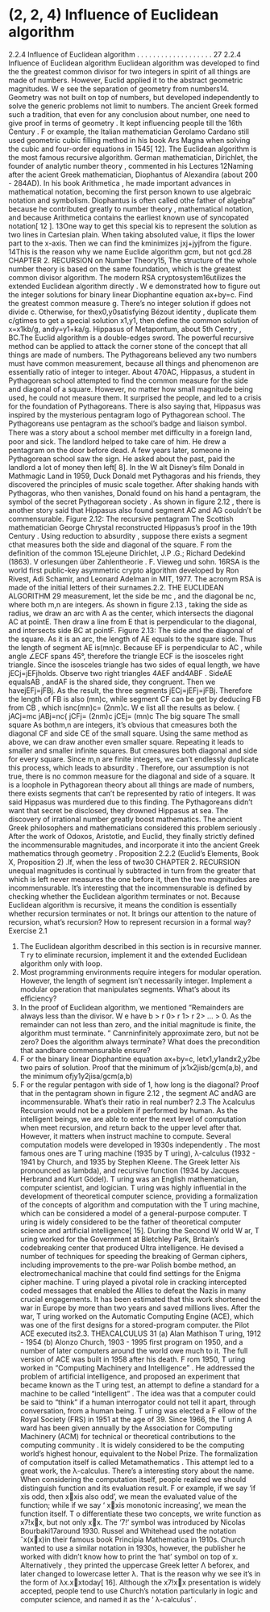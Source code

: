 # (2, 2, 4) Influence of Euclidean algorithm

2.2.4 Influence of Euclidean algorithm . . . . . . . . . . . . . . . . . . . 27
2.2.4 Influence of Euclidean algorithm
Euclidean algorithm was developed to find the the greatest common divisor for two integers in spirit of all things are made of numbers. However, Euclid applied it to the abstract
geometric magnitudes. W e see the separation of geometry from numbers14. Geometry
was not built on top of numbers, but developed independently to solve the generic problems not limit to numbers. The ancient Greek formed such a tradition, that even for any
conclusion about number, one need to give proof in terms of geometry . It kept influencing
people till the 16th Century . F or example, the Italian mathematician Gerolamo Cardano
still used geometric cubic filling method in his book Ars Magna when solving the cubic
and four-order equations in 1545[ 12].
The Euclidean algorithm is the most famous recursive algorithm. German mathematician, Dirichlet, the founder of analytic number theory , commented in his Lectures
12Naming after the acient Greek mathematician, Diophantus of Alexandira (about 200 - 284AD). In
his book Arithmetica , he made important advances in mathematical notation, becoming the first person
known to use algebraic notation and symbolism. Diophantus is often called othe father of algebra” because
he contributed greatly to number theory , mathematical notation, and because Arithmetica contains the
earliest known use of syncopated notation[ 12 ].
13One way to get this special kis to represent the solution as two lines in Cartesian plain. When taking
absoluted value, it flips the lower part to the x-axis. Then we can find the kminimizes jxj+jyjfrom the
figure.
14This is the reason why we name Euclide algorithm gcm, but not gcd.28 CHAPTER 2. RECURSION
on Number Theory15, The structure of the whole number theory is based on the same
foundation, which is the greatest common divisor algorithm. The modern RSA cryptosystem16utilizes the extended Euclidean algorithm directly . W e demonstrated how to figure
out the integer solutions for binary linear Diophantine equation ax+by=c. Find the
greatest common measure g. There’s no integer solution if gdoes not divide c. Otherwise,
for thex0,y0satisfying Bézout identity , duplicate them c/gtimes to get a special solution
x1,y1, then define the common solution of x=x1 kb/g, andy=y1+ka/g.
Hippasus of Metapontum,
about 5th Centry , BC.The Euclid algorithm is a double-edges sword. The
powerful recursive method can be applied to attack the
corner stone of the concept that all things are made of numbers. The Pythagoreans believed any two numbers must
have common measurement, because all things and phenomenon are essentially ratio of integer to integer. About
470AC, Hippasus, a student in Pythagorean school attempted to find the common measure for the side and diagonal of a square. However, no matter how small magnitude
being used, he could not measure them. It surprised the
people, and led to a crisis for the foundation of Pythagoreans. There is also saying that, Hippasus was inspired by
the mysterious pentagram logo of Pythagorean school. The
Pythagoreans use pentagram as the school’s badge and liaison symbol. There was a story about a school member
met diﬀiculty in a foreign land, poor and sick. The landlord helped to take care of him. He drew a pentagram on the door before dead. A few
years later, someone in Pythagorean school saw the sign. He asked about the past, paid
the landlord a lot of money then left[ 8]. In the W alt Disney’s film Donald in Mathmagic
Land in 1959, Duck Donald met Pythagoras and his friends, they discovered the principles
of music scale together. After shaking hands with Pythagoras, who then vanishes, Donald
found on his hand a pentagram, the symbol of the secret Pythagorean society . As shown
in figure 2.12 , there is another story said that Hippasus also found segment AC and AG
couldn’t be commensurable.
Figure 2.12: The recursive pentagram
The Scottish mathematician George Chrystal reconstructed Hippasus’s proof in the
19th Century . Using reduction to absurdity , suppose there exists a segment cthat measures both the side and diagonal of the square. F rom the definition of the common
15Lejeune Dirichlet, J.P .G.; Richard Dedekind (1863). V orlesungen über Zahlentheorie . F. Vieweg und
sohn.
16RSA is the world first public-key asymmetric crypto algorithm developed by Ron Rivest, Adi Schamir,
and Leonard Adelman in MIT, 1977. The acronym RSA is made of the initial letters of their surnames.2.2. THE EUCLIDEAN ALGORITHM 29
measurement, let the side be mc , and the diagonal be nc, where both m,n are integers. As shown in figure 2.13 , taking the side as radius, we draw an arc with A as the
center, which intersects the diagonal AC at pointE. Then draw a line from E that is
perpendicular to the diagonal, and intersects side BC at pointF.
Figure 2.13: The side and the diagonal of the square.
As it is an arc, the length of AE equals to the square side. Thus the length of segment
AE is(m n)c. Because EF is perpendicular to AC , while angle ∠ECF spans 45°,
therefore the triangle ECF is the isosceles right triangle. Since the isosceles triangle has
two sides of equal length, we have jECj=jEFjholds. Observe two right triangles 4AEF
and4ABF . SideAE equalsAB , andAF is the shared side, they congruent. Then we
havejEFj=jFBj. As the result, the three segments jECj=jEFj=jFBj. Therefore
the length of FB is also (m n)c, while segment CF can be get by deducing FB from
CB , which isnc (m n)c= (2n m)c. W e list all the results as below.
{
jACj=mc
jABj=nc{
jCFj= (2n m)c
jCEj= (m n)c
The big square The small square
As bothm,n are integers, it’s obvious that cmeasures both the diagonal CF and side
CE of the small square. Using the same method as above, we can draw another even
smaller square. Repeating it leads to smaller and smaller infinite squares. But cmeasures
both diagonal and side for every square. Since m,n are finite integers, we can’t endlessly
duplicate this process, which leads to absurdity . Therefore, our assumption is not true,
there is no common measure for the diagonal and side of a square.
It is a loophole in Pythagorean theory about all things are made of numbers, there
exists segments that can’t be represented by ratio of integers. It was said Hippasus was
murdered due to this finding. The Pythagoreans didn’t want that secret be disclosed,
they drowned Hippasus at sea. The discovery of irrational number greatly boost mathematics. The ancient Greek philosophers and mathematicians considered this problem
seriously . After the work of Odoxos, Aristotle, and Euclid, they finally strictly defined
the incommensurable magnitudes, and incorporate it into the ancient Greek mathematics
through geometry .
Proposition 2.2.2 (Euclid’s Elements, Book X, Proposition 2) .If, when the less of two30 CHAPTER 2. RECURSION
unequal magnitudes is continual ly subtracted in turn from the greater that which is left
never measures the one before it, then the two magnitudes are incommensurable.
It’s interesting that the incommensurable is defined by checking whether the Euclidean
algorithm terminates or not. Because Euclidean algorithm is recursive, it means the
condition is essentially whether recursion terminates or not. It brings our attention to
the nature of recursion, what’s recursion? How to represent recursion in a formal way?
Exercise 2.1
1. The Euclidean algorithm described in this section is in recursive manner. T ry to
eliminate recursion, implement it and the extended Euclidean algorithm only with
loop.
2. Most programming environments require integers for modular operation. However,
the length of segment isn’t necessarily integer. Implement a modular operation that
manipulates segments. What’s about its eﬀiciency?
3. In the proof of Euclidean algorithm, we mentioned “Remainders are always less
than the divisor. W e have b > r 0> r 1> r 2> ... > 0. As the remainder can not
less than zero, and the initial magnitude is finite, the algorithm must terminate. ”
Canrninfinitely approximate zero, but not be zero? Does the algorithm always
terminate? What does the precondition that aandbare commensurable ensure?
4. F or the binary linear Diophantine equation ax+by=c, letx1,y1andx2,y2be
two pairs of solution. Proof that the minimum of jx1 x2jisb/gcm(a,b), and the
minimum ofjy1 y2jisa/gcm(a,b)
5. F or the regular pentagon with side of 1, how long is the diagonal? Proof that in the
pentagram shown in figure 2.12 , the segment AC andAG are incommensurable.
What’s their ratio in real number?
2.3 The λcalculus
Recursion would not be a problem if performed by human. As the intelligent beings, we
are able to enter the next level of computation when meet recursion, and return back
to the upper level after that. However, it matters when instruct machine to compute.
Several computation models were developed in 1930s independently . The most famous
ones are T uring machine (1935 by T uring), λ-calculus (1932 - 1941 by Church, and 1935
by Stephen Kleene. The Greek letter λis pronounced as lambda), and recursive function
(1934 by Jacques Herbrand and Kurt Gödel).
T uring was an English mathematician, computer scientist, and logician. T uring was
highly influential in the development of theoretical computer science, providing a formalization of the concepts of algorithm and computation with the T uring machine, which
can be considered a model of a general-purpose computer. T uring is widely considered to
be the father of theoretical computer science and artificial intelligence[ 15].
During the Second W orld W ar, T uring worked for the Government at Bletchley Park,
Britain’s codebreaking center that produced Ultra intelligence. He devised a number of
techniques for speeding the breaking of German ciphers, including improvements to the
pre-war Polish bombe method, an electromechanical machine that could find settings for
the Enigma cipher machine. T uring played a pivotal role in cracking intercepted coded
messages that enabled the Allies to defeat the Nazis in many crucial engagements. It has
been estimated that this work shortened the war in Europe by more than two years and
saved millions lives.
After the war, T uring worked on the Automatic Computing Engine (ACE), which
was one of the first designs for a stored-program computer. the Pilot ACE executed its2.3. THEλCALCULUS 31
(a) Alan Mathison T uring, 1912 - 1954
 (b) Alonzo Church, 1903 - 1995
first program on 1950, and a number of later computers around the world owe much
to it. The full version of ACE was built in 1958 after his death. F rom 1950, T uring
worked in “Computing Machinery and Intelligence” . He addressed the problem of artificial
intelligence, and proposed an experiment that became known as the T uring test, an
attempt to define a standard for a machine to be called “intelligent” . The idea was that a
computer could be said to “think” if a human interrogator could not tell it apart, through
conversation, from a human being. T uring was elected a F ellow of the Royal Society (FRS)
in 1951 at the age of 39. Since 1966, the T uring A ward has been given annually by the
Association for Computing Machinery (ACM) for technical or theoretical contributions
to the computing community . It is widely considered to be the computing world’s highest
honour, equivalent to the Nobel Prize.
The formalization of computation itself is called Metamathematics . This attempt led
to a great work, the λ-calculus. There’s a interesting story about the name. When
considering the computation itself, people realized we should distinguish function and its
evaluation result. F or example, if we say ‘if xis odd, then xxis also odd’, we mean the
evaluated value of the function; while if we say ‘ xxis monotonic increasing’, we mean
the function itself. T o differentiate these two concepts, we write function as x7!xx,
but not only xx.
The ‘7!’ symbol was introduced by Nicolas Bourbaki17around 1930. Russel and
Whitehead used the notation ˆx(xx)in their famous book Principia Mathematica in
1910s. Church wanted to use a similar notation in 1930s, however, the publisher he worked
with didn’t know how to print the ‘hat’ symbol on top of x. Alternatively , they printed
the uppercase Greek letter Λ beforex, and later changed to lowercase letter λ. That is
the reason why we see it’s in the form of λx.xxtoday[ 16]. Although the x7!xx
presentation is widely accepted, people tend to use Church’s notation particularly in logic
and computer science, and named it as the ‘ λ-calculus’ .
